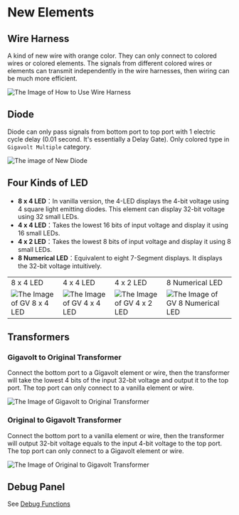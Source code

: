# New Elements

## Wire Harness <Badge text="v2.0"/>

A kind of new wire with orange color. They can only connect to colored wires or colored elements. The signals from different colored wires or elements can transmit independently in the wire harnesses, then wiring can be much more efficient.

<img src="/images/base/new/wire_harness_example.webp" alt="The Image of How to Use Wire Harness" class="center_image"/>

## Diode <Badge text="v2.0"/>

Diode can only pass signals from bottom port to top port with 1 electric cycle delay (0.01 second. It's essentially a Delay Gate). Only colored type in `Gigavolt Multiple` category.

<img src="/images/base/new/diode.webp" alt="The image of New Diode" class="center_image"/>

## Four Kinds of LED <Badge text="v1.0" type="info"/>

* **8 x 4 LED**：In vanilla version, the 4-LED displays the 4-bit voltage using 4 square light emitting diodes. This element can display 32-bit voltage using 32 small LEDs.
* **4 x 4 LED**：Takes the lowest 16 bits of input voltage and display it using 16 small LEDs.
* **4 x 2 LED**：Takes the lowest 8 bits of input voltage and display it using 8 small LEDs.
* **8 Numerical LED**：Equivalent to eight 7-Segment displays. It displays the 32-bit voltage intuitively.

<table :class="$style.led_table">
    <tbody>
        <tr>
            <td>8 x 4 LED</td>
            <td>4 x 4 LED</td>
            <td>4 x 2 LED</td>
            <td>8 Numerical LED</td>
        </tr>
        <tr>
            <td><img src="/images/base/new/GV8x4LedBlockFull.webp" alt="The Image of GV 8 x 4 LED"/></td>
            <td><img src="/images/base/new/GV4x4LedBlockFull.webp" alt="The Image of GV 4 x 4 LED"/></td>
            <td><img src="/images/base/new/GV4x2LedBlockFull.webp" alt="The Image of GV 4 x 2 LED"/></td>
            <td><img src="/images/base/new/GV8NumberLedBlockFull.webp" alt="The Image of GV 8 Numerical LED"/></td>
        </tr>
    </tbody>
</table>

## Transformers <Badge text="v1.0" type="info"/>

### Gigavolt to Original Transformer

Connect the bottom port to a Gigavolt element or wire, then the transformer will take the lowest 4 bits of the input 32-bit voltage and output it to the top port. The top port can only connect to a vanilla element or wire.

<img src="/images/base/new/GV2OTransformerBlock.webp" alt="The Image of Gigavolt to Original Transformer" class="center_image small"/>

### Original to Gigavolt Transformer

Connect the bottom port to a vanilla element or wire, then the transformer will output 32-bit voltage equals to the input 4-bit voltage to the top port. The top port can only connect to a Gigavolt element or wire.

<img src="/images/base/new/O2GVTransformerBlock.webp" alt="The Image of Original to Gigavolt Transformer" class="center_image small"/>

## Debug Panel <Badge text="v1.0" type="info"/>

See [Debug Functions](debug)


<style module>
.led_table img {
    width: 100px;
    image-rendering: pixelated;
}
:global(html:not(.dark)) .led_table tr:nth-child(2) {
    background-color: rgba(from var(--highContrast) r g b / 0.2);
}
</style>
